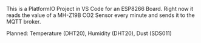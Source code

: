This is a PlatformIO Project in VS Code for an ESP8266 Board.
Right now it reads the value of a MH-Z19B CO2 Sensor every minute and sends it to the MQTT broker.

Planned: Temperature (DHT20), Humidity (DHT20), Dust (SDS011)
